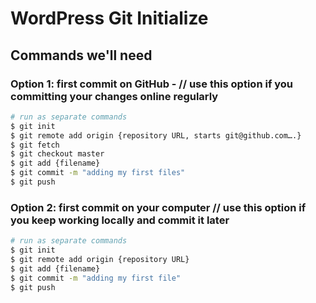 # WordPress Git Initialize

## Commands we'll need

### Option 1: first commit on GitHub - // use this option if you committing your changes online regularly

```bash
# run as separate commands
$ git init
$ git remote add origin {repository URL, starts git@github.com….}
$ git fetch
$ git checkout master
$ git add {filename}
$ git commit -m "adding my first files"
$ git push
```

### Option 2: first commit on your computer // use this option if you keep working locally and commit it later

```bash
# run as separate commands
$ git init
$ git remote add origin {repository URL}
$ git add {filename}
$ git commit -m "adding my first file"
$ git push 
```